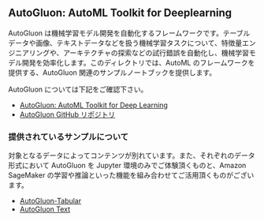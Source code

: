 ## AutoGluon: AutoML Toolkit for Deeplearning
AutoGluon は機械学習モデル開発を自動化するフレームワークです。テーブルデータや画像、テキストデータなどを扱う機械学習タスクについて、特徴量エンジニアリングや、アーキテクチャの探索などの試行錯誤を自動化し、機械学習モデル開発を効率化します。このディレクトリでは、AutoML のフレームワークを提供する、AutoGluon 関連のサンプルノートブックを提供します。

AutoGluon については下記をご確認下さい。
- [AutoGluon: AutoML Toolkit for Deep Learning](https://autogluon.mxnet.io/)
- [AutoGluon GitHub リポジトリ](https://github.com/awslabs/autogluon/)

### 提供されているサンプルについて
対象となるデータによってコンテンツが別れています。また、それぞれのデータ形式において AutoGluon を Jupyter 環境のみでご体験頂くものと、Amazon SageMaker の学習や推論といった機能を組み合わせてご活用頂くものがございます。

- [AutoGluon-Tabular](https://github.com/aws-samples/amazon-sagemaker-examples-jp/tree/master/autogluon/autogluon-tabular/)
- [AutoGluon Text](https://github.com/aws-samples/amazon-sagemaker-examples-jp/tree/master/autogluon/autogluon-text/)

